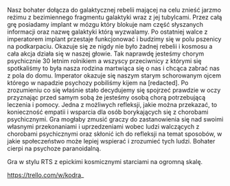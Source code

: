 Nasz bohater dołącza do galaktycznej rebelii mającej na celu znieść jarzmo reżimu z bezimiennego fragmentu galaktyki wraz z jej tubylcami. Przez całą grę posiadamy implant w mózgu który blokuje nam część słyszanych informacji oraz nazwę galaktyki którą wyzwalamy. Po ostatniej walce z imperatorem implant przestaje funkcjonować i budzimy się w polu pszenicy na podkarpaciu. Okazuje się ze nigdy nie było żadnej rebelii i kosmosu a cała akcja działa się w naszej głowie. Tak naprawdę jesteśmy chorym psychicznie 30 letnim rolnikiem a wszyscy przeciwnicy z którymi się spotkaliśmy to była nasza rodzina martwiąca się o nas i chcąca zabrać nas z pola do domu. Imperator okazuje się naszym starym schorowanym ojcem którego w napadzie psychozy pobiliśmy kijem na [redacted]. Po zrozumieniu co się właśnie stało decydujemy się spojrzeć prawdzie w oczy przyznając przed samym sobą że jesteśmy osobą chorą potrzebującą leczenia i pomocy. 
Jedna z możliwych refleksji, jakie można przekazać, to konieczność empatii i wsparcia dla osób borykających się z chorobami psychicznymi. Gra mogłaby zmusić graczy do zastanowienia się nad swoimi własnymi przekonaniami i uprzedzeniami wobec ludzi walczących z chorobami psychicznymi oraz skłonić ich do refleksji na temat sposobów, w jakie społeczeństwo może lepiej wspierać i zrozumieć tych ludzi. Bohater cierpi na psychoze paranoidalną.

Gra w stylu RTS z epickimi kosmicznymi starciami na ogromną skalę.

https://trello.com/w/kodra_
